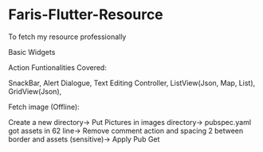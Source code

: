 # Faris-Flutter-Resource
To fetch my resource professionally 



Basic Widgets 

Action Funtionalities Covered:

SnackBar,
Alert Dialogue,
Text Editing Controller,
ListView(Json, Map, List),
GridView(Json),

Fetch image (Offline):

Create a new directory->
Put Pictures in images directory->
pubspec.yaml got assets in 62 line->
Remove comment action and spacing 2 between border and assets (sensitive)->
Apply Pub Get
